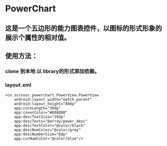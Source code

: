 # PowerChart
## 这是一个五边形的能力图表控件，以图标的形式形象的展示个属性的相对值。
## 使用方法：
### clone 到本地 以 library的形式添加依赖。
### layout.xml
    <cn.scrovor.powerchart.PowerView.PowerView
        android:layout_width="match_parent"
        android:layout_height="80dp"
        app:coreLength="30dp"            
        app:coverColor="#008800"   
        app:descTextSize="10dp"
        app:descTexts="@array/power_desc"
        app:descTextColor="@color/black"
        app:descNumColor="@color/grey"
        app:descNumberSize="6dp"
        app:curNumColor="@color/blue"/>

